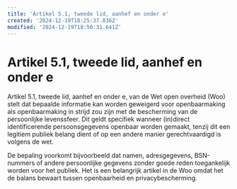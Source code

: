 ```yaml
---
title: 'Artikel 5.1, tweede lid, aanhef en onder e'
created: '2024-12-19T18:25:37.836Z'
modified: '2024-12-19T18:50:31.641Z'
---
```


# Artikel 5.1, tweede lid, aanhef en onder e

Artikel 5.1, tweede lid, aanhef en onder e, van de Wet open overheid (Woo) stelt dat bepaalde informatie kan worden geweigerd voor openbaarmaking als openbaarmaking in strijd zou zijn met de bescherming van de persoonlijke levenssfeer. Dit geldt specifiek wanneer (in)direct identificerende persoonsgegevens openbaar worden gemaakt, tenzij dit een legitiem publiek belang dient of op een andere manier gerechtvaardigd is volgens de wet.

De bepaling voorkomt bijvoorbeeld dat namen, adresgegevens, BSN-nummers of andere persoonlijke gegevens zonder goede reden toegankelijk worden voor het publiek. Het is een belangrijk artikel in de Woo omdat het de balans bewaart tussen openbaarheid en privacybescherming.
